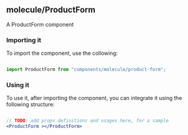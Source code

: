 ## molecule/ProductForm

A  ProductForm component

### Importing it

To import the component, use the collowing:

```js

import ProductForm from "components/molecule/product-form";

```

### Using it

To use it, after importing the component, you can integrate it using the following structure:

```jsx

// TODO: add props definitions and usages here, for a sample
<ProductForm ></ProductForm>

```